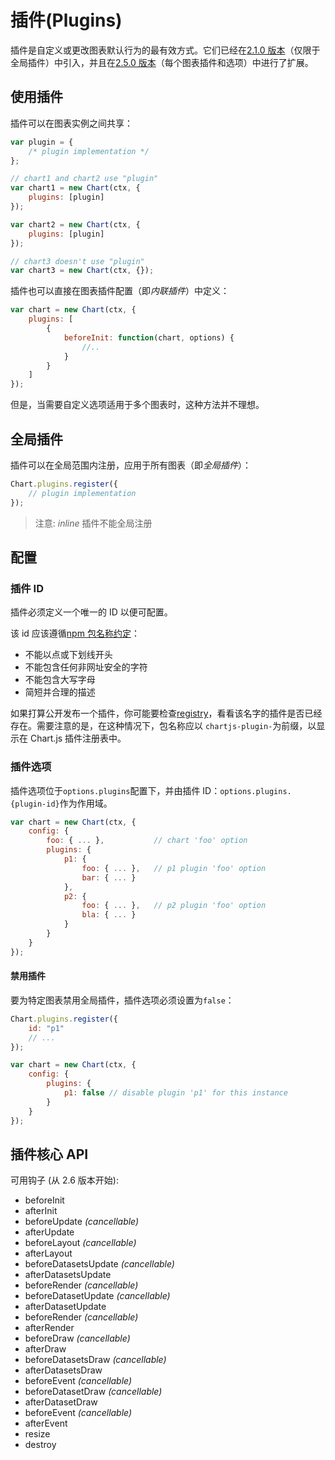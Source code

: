 # 插件(Plugins)

插件是自定义或更改图表默认行为的最有效方式。它们已经在[2.1.0 版本](https://github.com/chartjs/Chart.js/releases/tag/2.1.0)（仅限于全局插件）中引入，并且在[2.5.0 版本](https://github.com/chartjs/Chart.js/releases/tag/2.5.0)（每个图表插件和选项）中进行了扩展。

## 使用插件

插件可以在图表实例之间共享：

```javascript
var plugin = {
	/* plugin implementation */
};

// chart1 and chart2 use "plugin"
var chart1 = new Chart(ctx, {
	plugins: [plugin]
});

var chart2 = new Chart(ctx, {
	plugins: [plugin]
});

// chart3 doesn't use "plugin"
var chart3 = new Chart(ctx, {});
```

插件也可以直接在图表插件配置（即*内联插件*）中定义：

```javascript
var chart = new Chart(ctx, {
	plugins: [
		{
			beforeInit: function(chart, options) {
				//..
			}
		}
	]
});
```

但是，当需要自定义选项适用于多个图表时，这种方法并不理想。

## 全局插件

插件可以在全局范围内注册，应用于所有图表（即*全局插件*）：

```javascript
Chart.plugins.register({
	// plugin implementation
});
```

> 注意: _inline_ 插件不能全局注册

## 配置

### 插件 ID

插件必须定义一个唯一的 ID 以便可配置。

该 id 应该遵循[npm 包名称约定](https://docs.npmjs.com/files/package.json#name)：

* 不能以点或下划线开头
* 不能包含任何非网址安全的字符
* 不能包含大写字母
* 简短并合理的描述

如果打算公开发布一个插件，你可能要检查[registry](https://www.npmjs.com/search?q=chartjs-plugin-)，看看该名字的插件是否已经存在。需要注意的是，在这种情况下，包名称应以 `chartjs-plugin-`为前缀，以显示在 Chart.js 插件注册表中。

### 插件选项

插件选项位于`options.plugins`配置下，并由插件 ID：`options.plugins.{plugin-id}`作为作用域。

```javascript
var chart = new Chart(ctx, {
    config: {
        foo: { ... },           // chart 'foo' option
        plugins: {
            p1: {
                foo: { ... },   // p1 plugin 'foo' option
                bar: { ... }
            },
            p2: {
                foo: { ... },   // p2 plugin 'foo' option
                bla: { ... }
            }
        }
    }
});
```

#### 禁用插件

要为特定图表禁用全局插件，插件选项必须设置为`false`：

```javascript
Chart.plugins.register({
	id: "p1"
	// ...
});

var chart = new Chart(ctx, {
	config: {
		plugins: {
			p1: false // disable plugin 'p1' for this instance
		}
	}
});
```

## 插件核心 API

可用钩子 (从 2.6 版本开始):

* beforeInit
* afterInit
* beforeUpdate _(cancellable)_
* afterUpdate
* beforeLayout _(cancellable)_
* afterLayout
* beforeDatasetsUpdate _(cancellable)_
* afterDatasetsUpdate
* beforeRender _(cancellable)_
* beforeDatasetUpdate *(cancellable)*
* afterDatasetUpdate
* beforeRender *(cancellable)*
* afterRender
* beforeDraw _(cancellable)_
* afterDraw
* beforeDatasetsDraw _(cancellable)_
* afterDatasetsDraw
* beforeEvent _(cancellable)_
* beforeDatasetDraw *(cancellable)*
* afterDatasetDraw
* beforeEvent *(cancellable)*
* afterEvent
* resize
* destroy

